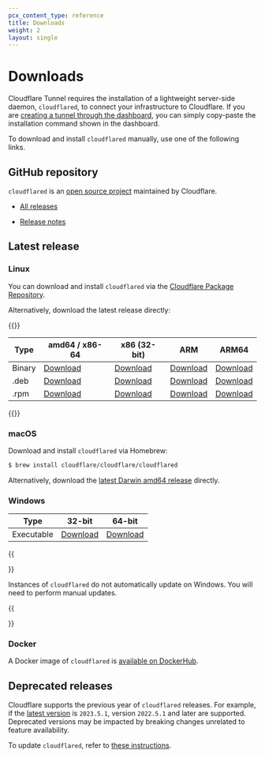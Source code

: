 ```yaml
---
pcx_content_type: reference
title: Downloads
weight: 2
layout: single
---
```


# Downloads

Cloudflare Tunnel requires the installation of a lightweight server-side daemon, `cloudflared`, to connect your infrastructure to Cloudflare. If you are [creating a tunnel through the dashboard](/cloudflare-one/connections/connect-networks/get-started/create-remote-tunnel/), you can simply copy-paste the installation command shown in the dashboard.

To download and install `cloudflared` manually, use one of the following links.

## GitHub repository

`cloudflared` is an [open source project](https://github.com/cloudflare/cloudflared) maintained by Cloudflare.

- [All releases](https://github.com/cloudflare/cloudflared/releases)

- [Release notes](https://github.com/cloudflare/cloudflared/blob/master/RELEASE_NOTES)

## Latest release

### Linux

You can download and install `cloudflared` via the [Cloudflare Package Repository](https://pkg.cloudflare.com/).

Alternatively, download the latest release directly:

{{<table-wrap>}}

| Type   | amd64 / x86-64                                                                                              | x86 (32-bit)                                                                                             | ARM                                                                                                      | ARM64                                                                                                        |
| ------ | ----------------------------------------------------------------------------------------------------------- | -------------------------------------------------------------------------------------------------------- | -------------------------------------------------------------------------------------------------------- | ------------------------------------------------------------------------------------------------------------ |
| Binary | [Download](https://github.com/cloudflare/cloudflared/releases/latest/download/cloudflared-linux-amd64)      | [Download](https://github.com/cloudflare/cloudflared/releases/latest/download/cloudflared-linux-386)     | [Download](https://github.com/cloudflare/cloudflared/releases/latest/download/cloudflared-linux-arm)     | [Download](https://github.com/cloudflare/cloudflared/releases/latest/download/cloudflared-linux-arm64)       |
| .deb   | [Download](https://github.com/cloudflare/cloudflared/releases/latest/download/cloudflared-linux-amd64.deb)  | [Download](https://github.com/cloudflare/cloudflared/releases/latest/download/cloudflared-linux-386.deb) | [Download](https://github.com/cloudflare/cloudflared/releases/latest/download/cloudflared-linux-arm.deb) | [Download](https://github.com/cloudflare/cloudflared/releases/latest/download/cloudflared-linux-arm64.deb)   |
| .rpm   | [Download](https://github.com/cloudflare/cloudflared/releases/latest/download/cloudflared-linux-x86_64.rpm) | [Download](https://github.com/cloudflare/cloudflared/releases/latest/download/cloudflared-linux-386.rpm) | [Download](https://github.com/cloudflare/cloudflared/releases/latest/download/cloudflared-linux-arm.rpm) | [Download](https://github.com/cloudflare/cloudflared/releases/latest/download/cloudflared-linux-aarch64.rpm) |

{{</table-wrap>}}

### macOS

Download and install `cloudflared` via Homebrew:

```sh
$ brew install cloudflare/cloudflare/cloudflared
```

Alternatively, download the [latest Darwin amd64 release](https://github.com/cloudflare/cloudflared/releases/latest/download/cloudflared-darwin-amd64.tgz) directly.

### Windows

| Type       | 32-bit                                                                                                     | 64-bit                                                                                                       |
| ---------- | ---------------------------------------------------------------------------------------------------------- | ------------------------------------------------------------------------------------------------------------ |
| Executable | [Download](https://github.com/cloudflare/cloudflared/releases/latest/download/cloudflared-windows-386.exe) | [Download](https://github.com/cloudflare/cloudflared/releases/latest/download/cloudflared-windows-amd64.exe) |

{{<Aside>}}

Instances of `cloudflared` do not automatically update on Windows. You will need to perform manual updates.

{{</Aside>}}

### Docker

A Docker image of `cloudflared` is [available on DockerHub](https://hub.docker.com/r/cloudflare/cloudflared).

## Deprecated releases

Cloudflare supports the previous year of `cloudflared` releases. For example, if the [latest version](https://github.com/cloudflare/cloudflared/releases) is `2023.5.1`, version `2022.5.1` and later are supported. Deprecated versions may be impacted by breaking changes unrelated to feature availability.

To update `cloudflared`, refer to [these instructions](/cloudflare-one/connections/connect-networks/downloads/update-cloudflared/).
